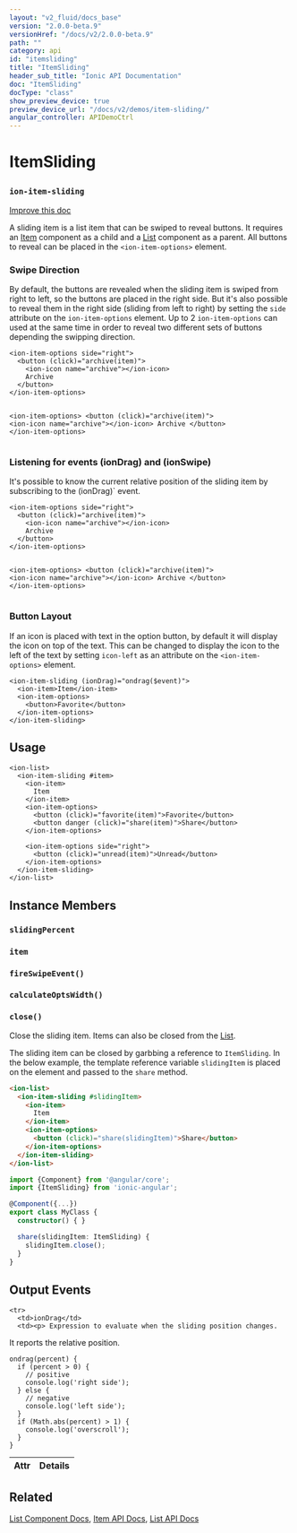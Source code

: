 ```yaml
---
layout: "v2_fluid/docs_base"
version: "2.0.0-beta.9"
versionHref: "/docs/v2/2.0.0-beta.9"
path: ""
category: api
id: "itemsliding"
title: "ItemSliding"
header_sub_title: "Ionic API Documentation"
doc: "ItemSliding"
docType: "class"
show_preview_device: true
preview_device_url: "/docs/v2/demos/item-sliding/"
angular_controller: APIDemoCtrl 
---
```










<h1 class="api-title">
<a class="anchor" name="item-sliding" href="#item-sliding"></a>

ItemSliding
<h3><code>ion-item-sliding</code></h3>






</h1>

<a class="improve-v2-docs" href="http://github.com/driftyco/ionic/edit/2.0//src/components/item/item-sliding.ts#L59">
Improve this doc
</a>






<p>A sliding item is a list item that can be swiped to reveal buttons. It requires
an <a href="../Item">Item</a> component as a child and a <a href="../../list/List">List</a> component as
a parent. All buttons to reveal can be placed in the <code>&lt;ion-item-options&gt;</code> element.</p>
<h3 id="swipe-direction">Swipe Direction</h3>
<p>By default, the buttons are revealed when the sliding item is swiped from right to left,
so the buttons are placed in the right side. But it&#39;s also possible to reveal them
in the right side (sliding from left to right) by setting the <code>side</code> attribute
on the <code>ion-item-options</code> element. Up to 2 <code>ion-item-options</code> can used at the same time
in order to reveal two different sets of buttons depending the swipping direction.</p>
<pre><code class="lang-html">&lt;ion-item-options side=&quot;right&quot;&gt;
  &lt;button (click)=&quot;archive(item)&quot;&gt;
    &lt;ion-icon name=&quot;archive&quot;&gt;&lt;/ion-icon&gt;
    Archive
  &lt;/button&gt;
&lt;/ion-item-options&gt;

&lt;ion-item-options&gt;
  &lt;button (click)=&quot;archive(item)&quot;&gt;
    &lt;ion-icon name=&quot;archive&quot;&gt;&lt;/ion-icon&gt;
    Archive
  &lt;/button&gt;
&lt;/ion-item-options&gt;
</code></pre>
<h3 id="listening-for-events-iondrag-and-ionswipe-">Listening for events (ionDrag) and (ionSwipe)</h3>
<p>It&#39;s possible to know the current relative position of the sliding item by subscribing
to the (ionDrag)` event.</p>
<pre><code class="lang-html">&lt;ion-item-options side=&quot;right&quot;&gt;
  &lt;button (click)=&quot;archive(item)&quot;&gt;
    &lt;ion-icon name=&quot;archive&quot;&gt;&lt;/ion-icon&gt;
    Archive
  &lt;/button&gt;
&lt;/ion-item-options&gt;

&lt;ion-item-options&gt;
  &lt;button (click)=&quot;archive(item)&quot;&gt;
    &lt;ion-icon name=&quot;archive&quot;&gt;&lt;/ion-icon&gt;
    Archive
  &lt;/button&gt;
&lt;/ion-item-options&gt;
</code></pre>
<h3 id="button-layout">Button Layout</h3>
<p>If an icon is placed with text in the option button, by default it will
display the icon on top of the text. This can be changed to display the icon
to the left of the text by setting <code>icon-left</code> as an attribute on the
<code>&lt;ion-item-options&gt;</code> element.</p>
<pre><code class="lang-html">&lt;ion-item-sliding (ionDrag)=&quot;ondrag($event)&quot;&gt;
  &lt;ion-item&gt;Item&lt;/ion-item&gt;
  &lt;ion-item-options&gt;
    &lt;button&gt;Favorite&lt;/button&gt;
  &lt;/ion-item-options&gt;
&lt;/ion-item-sliding&gt;
</code></pre>





<!-- @usage tag -->

<h2><a class="anchor" name="usage" href="#usage"></a>Usage</h2>

<pre><code class="lang-html">&lt;ion-list&gt;
  &lt;ion-item-sliding #item&gt;
    &lt;ion-item&gt;
      Item
    &lt;/ion-item&gt;
    &lt;ion-item-options&gt;
      &lt;button (click)=&quot;favorite(item)&quot;&gt;Favorite&lt;/button&gt;
      &lt;button danger (click)=&quot;share(item)&quot;&gt;Share&lt;/button&gt;
    &lt;/ion-item-options&gt;

    &lt;ion-item-options side=&quot;right&quot;&gt;
      &lt;button (click)=&quot;unread(item)&quot;&gt;Unread&lt;/button&gt;
    &lt;/ion-item-options&gt;
  &lt;/ion-item-sliding&gt;
&lt;/ion-list&gt;
</code></pre>




<!-- @property tags -->



<!-- instance methods on the class -->

<h2><a class="anchor" name="instance-members" href="#instance-members"></a>Instance Members</h2>

<div id="slidingPercent"></div>

<h3>
<a class="anchor" name="slidingPercent" href="#slidingPercent"></a>
<code>slidingPercent</code>
  

</h3>












<div id="item"></div>

<h3>
<a class="anchor" name="item" href="#item"></a>
<code>item</code>
  

</h3>












<div id="fireSwipeEvent"></div>

<h3>
<a class="anchor" name="fireSwipeEvent" href="#fireSwipeEvent"></a>
<code>fireSwipeEvent()</code>
  

</h3>












<div id="calculateOptsWidth"></div>

<h3>
<a class="anchor" name="calculateOptsWidth" href="#calculateOptsWidth"></a>
<code>calculateOptsWidth()</code>
  

</h3>












<div id="close"></div>

<h3>
<a class="anchor" name="close" href="#close"></a>
<code>close()</code>
  

</h3>

Close the sliding item. Items can also be closed from the [List](../../list/List).

The sliding item can be closed by garbbing a reference to `ItemSliding`. In the
below example, the template reference variable `slidingItem` is placed on the element
and passed to the `share` method.

```html
<ion-list>
  <ion-item-sliding #slidingItem>
    <ion-item>
      Item
    </ion-item>
    <ion-item-options>
      <button (click)="share(slidingItem)">Share</button>
    </ion-item-options>
  </ion-item-sliding>
</ion-list>
```

```ts
import {Component} from '@angular/core';
import {ItemSliding} from 'ionic-angular';

@Component({...})
export class MyClass {
  constructor() { }

  share(slidingItem: ItemSliding) {
    slidingItem.close();
  }
}
```










<!-- output events on the class -->
<h2><a class="anchor" name="output-events" href="#output-events"></a>Output Events</h2>
<table class="table param-table" style="margin:0;">
  <thead>
    <tr>
      <th>Attr</th>
      <th>Details</th>
    </tr>
  </thead>
  <tbody>
    
    <tr>
      <td>ionDrag</td>
      <td><p> Expression to evaluate when the sliding position changes.
It reports the relative position.</p>
<pre><code class="lang-ts">ondrag(percent) {
  if (percent &gt; 0) {
    // positive
    console.log(&#39;right side&#39;);
  } else {
    // negative
    console.log(&#39;left side&#39;);
  }
  if (Math.abs(percent) &gt; 1) {
    console.log(&#39;overscroll&#39;);
  }
}
</code></pre>
</td>
    </tr>
    
  </tbody>
</table>


<!-- related link -->

<h2><a class="anchor" name="related" href="#related"></a>Related</h2>

<a href='/docs/v2/components#lists'>List Component Docs</a>,
<a href='../Item'>Item API Docs</a>,
<a href='../../list/List'>List API Docs</a><!-- end content block -->


<!-- end body block -->

